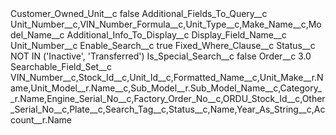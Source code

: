 <?xml version="1.0" encoding="UTF-8"?>
<CustomMetadata xmlns="http://soap.sforce.com/2006/04/metadata" xmlns:xsi="http://www.w3.org/2001/XMLSchema-instance" xmlns:xsd="http://www.w3.org/2001/XMLSchema">
    <label>Customer_Owned_Unit__c</label>
    <protected>false</protected>
    <values>
        <field>Additional_Fields_To_Query__c</field>
        <value xsi:type="xsd:string">Unit_Number__c,VIN_Number_Formula__c,Unit_Type__c,Make_Name__c,Model_Name__c</value>
    </values>
    <values>
        <field>Additional_Info_To_Display__c</field>
        <value xsi:nil="true"/>
    </values>
    <values>
        <field>Display_Field_Name__c</field>
        <value xsi:type="xsd:string">Unit_Number__c</value>
    </values>
    <values>
        <field>Enable_Search__c</field>
        <value xsi:type="xsd:boolean">true</value>
    </values>
    <values>
        <field>Fixed_Where_Clause__c</field>
        <value xsi:type="xsd:string">Status__c NOT IN (&apos;Inactive&apos;, &apos;Transferred&apos;)</value>
    </values>
    <values>
        <field>Is_Special_Search__c</field>
        <value xsi:type="xsd:boolean">false</value>
    </values>
    <values>
        <field>Order__c</field>
        <value xsi:type="xsd:double">3.0</value>
    </values>
    <values>
        <field>Searchable_Field_Set__c</field>
        <value xsi:type="xsd:string">VIN_Number__c,Stock_Id__c,Unit_Id__c,Formatted_Name__c,Unit_Make__r.Name,Unit_Model__r.Name__c,Sub_Model__r.Sub_Model_Name__c,Category__r.Name,Engine_Serial_No__c,Factory_Order_No__c,ORDU_Stock_Id__c,Other_Serial_No__c,Plate__c,Search_Tag__c,Status__c,Name,Year_As_String__c,Account__r.Name</value>
    </values>
</CustomMetadata>

